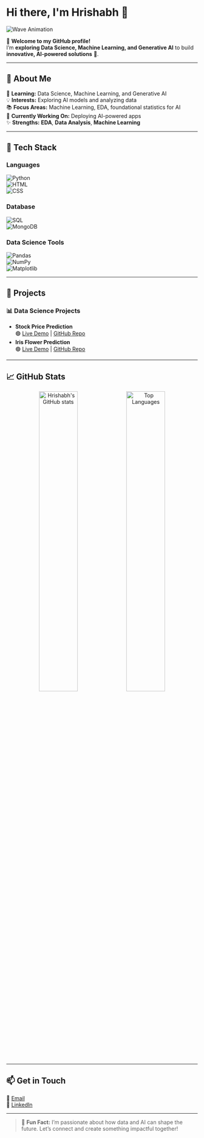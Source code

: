 # Hi there, I'm Hrishabh 👋  
![Wave Animation](https://media.giphy.com/media/hvRJCLFzcasrR4ia7z/giphy.gif)

🌟 **Welcome to my GitHub profile!**  
I’m **exploring Data Science, Machine Learning, and Generative AI** to build **innovative, AI-powered solutions** 🚀.

---

## 🌟 **About Me**  
🌱 **Learning:** Data Science, Machine Learning, and Generative AI  
💡 **Interests:** Exploring AI models and analyzing data  
📚 **Focus Areas:** Machine Learning, EDA, foundational statistics for AI  
🔭 **Currently Working On:** Deploying AI-powered apps  
✨ **Strengths:** **EDA**, **Data Analysis**, **Machine Learning**

---

## 🎨 **Tech Stack**

### **Languages**  
![Python](https://img.shields.io/badge/Python-3776AB?logo=python&logoColor=white)  
![HTML](https://img.shields.io/badge/HTML5-E34F26?logo=html5&logoColor=white)  
![CSS](https://img.shields.io/badge/CSS3-1572B6?logo=css3&logoColor=white)  

### **Database**  
![SQL](https://img.shields.io/badge/SQL-336791?logo=postgresql&logoColor=white)  
![MongoDB](https://img.shields.io/badge/MongoDB-47A248?logo=mongodb&logoColor=white)  

### **Data Science Tools**  
![Pandas](https://img.shields.io/badge/Pandas-150458?logo=pandas&logoColor=white)  
![NumPy](https://img.shields.io/badge/NumPy-013243?logo=numpy&logoColor=white)  
![Matplotlib](https://img.shields.io/badge/Matplotlib-11557C?logo=python&logoColor=white)  

---

## 🧠 **Projects**

### **📊 Data Science Projects**  
- **Stock Price Prediction**  
  🟢 [Live Demo](https://stockprediction-qott.onrender.com) | [GitHub Repo](https://github.com/hrishabh-dev/stockpredtatasteel)  
- **Iris Flower Prediction**  
  🟢 [Live Demo](https://flowerpred.onrender.com) | [GitHub Repo](https://github.com/hrishabh-dev/flowerpred)  

---

## 📈 **GitHub Stats**

<p align="center">
  <img src="https://github-readme-stats.vercel.app/api?username=hrishabh-dev&show_icons=true&theme=radical" alt="Hrishabh's GitHub stats" width="45%"/>
  <img src="https://github-readme-stats.vercel.app/api/top-langs/?username=hrishabh-dev&layout=compact&theme=radical" alt="Top Languages" width="45%"/>
</p>

---

## 📫 **Get in Touch**

📧 [Email](mailto:hrishabh068@gmail.com)  
💼 [LinkedIn](https://www.linkedin.com/in/hrishabh-kumar-6a17a6302/)  

---

> 🌟 **Fun Fact:** I’m passionate about how data and AI can shape the future. Let’s connect and create something impactful together!
